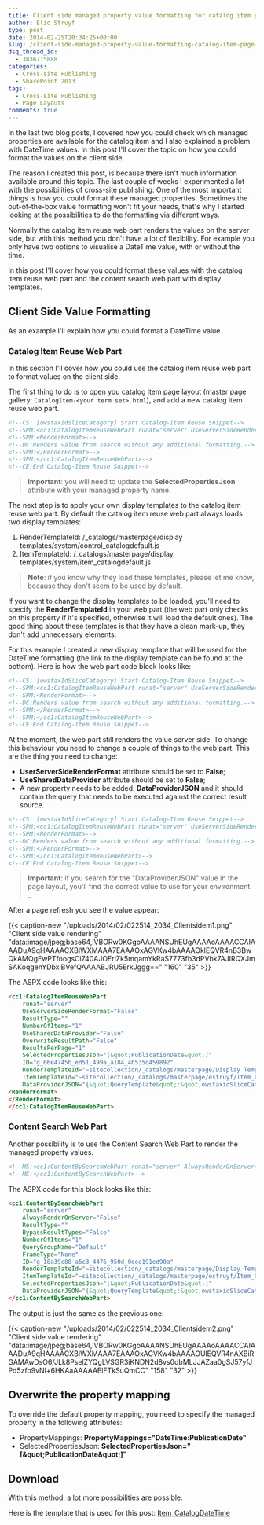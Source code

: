 ```yaml
---
title: Client side managed property value formatting for catalog item page layouts
author: Elio Struyf
type: post
date: 2014-02-25T20:34:25+00:00
slug: /client-side-managed-property-value-formatting-catalog-item-page-layouts/
dsq_thread_id:
  - 3836715888
categories:
  - Cross-site Publishing
  - SharePoint 2013
tags:
  - Cross-site Publishing
  - Page Layouts
comments: true
---
```


In the last two blog posts, I covered how you could check which managed properties are available for the catalog item and I also explained a problem with DateTime values. In this post I'll cover the topic on how you could format the values on the client side.

The reason I created this post, is because there isn't much information available around this topic. The last couple of weeks I experimented a lot with the possibilities of cross-site publishing. One of the most important things is how you could format these managed properties. Sometimes the out-of-the-box value formatting won't fit your needs, that's why I started looking at the possibilities to do the formatting via different ways.

Normally the catalog item reuse web part renders the values on the server side, but with this method you don't have a lot of flexibility. For example you only have two options to visualise a DateTime value, with or without the time.

In this post I'll cover how you could format these values with the catalog item reuse web part and the content search web part with display templates.

## Client Side Value Formatting

As an example I'll explain how you could format a DateTime value.

### Catalog Item Reuse Web Part

In this section I'll cover how you could use the catalog item reuse web part to format values on the client side.

The first thing to do is to open you catalog item page layout (master page gallery: `CatalogItem-<your term set>.html`), and add a new catalog item reuse web part.

```html
<!--CS: [owstaxIdSliceCategory] Start Catalog-Item Reuse Snippet-->
<!--SPM:<cc1:CatalogItemReuseWebPart runat="server" UseServerSideRenderFormat="True" ResultType="" NumberOfItems="1" UseSharedDataProvider="True" OverwriteResultPath="False" ResultsPerPage="1"  SelectedPropertiesJson="[&#34;PublicationDate&#34;]" ID="g_06e4745b_ed51_499a_a184_4b535d459892" __WebPartId="{06e4745b-ed51-499a-a184-4b535d459892}">-->
<!--SPM:<RenderFormat>-->
<!--DC:Renders value from search without any additional formatting.-->
<!--SPM:</RenderFormat>-->
<!--SPM:</cc1:CatalogItemReuseWebPart>-->
<!--CE:End Catalog-Item Reuse Snippet-->
```

> **Important**: you will need to update the **SelectedPropertiesJson** attribute with your managed property name.

The next step is to apply your own display templates to the catalog item reuse web part. By default the catalog item reuse web part always loads two display templates:

1.  RenderTemplateId: /_catalogs/masterpage/display templates/system/control_catalogdefault.js
2.  ItemTemplateId: /_catalogs/masterpage/display templates/system/item_catalogdefault.js

> **Note**: if you know why they load these templates, please let me know, because they don't seem to be used by default.

If you want to change the display templates to be loaded, you'll need to specify the **RenderTemplateId** in your web part (the web part only checks on this property if it's specified, otherwise it will load the default ones). The good thing about these templates is that they have a clean mark-up, they don't add unnecessary elements.

For this example I created a new display template that will be used for the DateTime formatting (the link to the display template can be found at the bottom). Here is how the web part code block looks like:

```html
<!--CS: [owstaxIdSliceCategory] Start Catalog-Item Reuse Snippet-->
<!--SPM:<cc1:CatalogItemReuseWebPart runat="server" UseServerSideRenderFormat="True" ResultType="" NumberOfItems="1" UseSharedDataProvider="True" OverwriteResultPath="False" ResultsPerPage="1"  SelectedPropertiesJson="[&#34;PublicationDate&#34;]" ID="g_06e4745b_ed51_499a_a184_4b535d459892" __WebPartId="{06e4745b-ed51-499a-a184-4b535d459892}" RenderTemplateId="~sitecollection/_catalogs/masterpage/Display Templates/System/Control_CatalogDefault.js" ItemTemplateId="~sitecollection/_catalogs/masterpage/estruyf/Item_CatalogDateTime.js">-->
<!--SPM:<RenderFormat>-->
<!--DC:Renders value from search without any additional formatting.-->
<!--SPM:</RenderFormat>-->
<!--SPM:</cc1:CatalogItemReuseWebPart>-->
<!--CE:End Catalog-Item Reuse Snippet-->
```

At the moment, the web part still renders the value server side. To change this behaviour you need to change a couple of things to the web part. This are the thing you need to change:

*   **UserServerSideRenderFormat** attribute should be set to **False**;
*   **UseSharedDataProvider** attribute should be set to **False**;
*   A new property needs to be added: **DataProviderJSON** and it should contain the query that needs to be executed against the correct result source.

```html
<!--CS: [owstaxIdSliceCategory] Start Catalog-Item Reuse Snippet-->
<!--SPM:<cc1:CatalogItemReuseWebPart runat="server" UseServerSideRenderFormat="False" ResultType="" NumberOfItems="1" UseSharedDataProvider="False" OverwriteResultPath="False" ResultsPerPage="1"  SelectedPropertiesJson="[&#34;PublicationDate&#34;]" ID="g_06e4745b_ed51_499a_a184_4b535d459892" __WebPartId="{06e4745b-ed51-499a-a184-4b535d459892}" RenderTemplateId="~sitecollection/_catalogs/masterpage/Display Templates/System/Control_CatalogDefault.js" ItemTemplateId="~sitecollection/_catalogs/masterpage/estruyf/Item_CatalogDateTime.js" DataProviderJSON="{&#34;QueryTemplate&#34;:&#34;owstaxidSliceCategory:{URLTOKEN.1}&#34;,&#34;SourceID&#34;:&#34;DED6E249-29C2-4C53-839D-2DF8970BD8A8&#34;,&#34;PropertiesJson&#34;:&#34;{&#39;Tag&#39;:&#39;{Term}&#39;}&#34;}">-->
<!--SPM:<RenderFormat>-->
<!--DC:Renders value from search without any additional formatting.-->
<!--SPM:</RenderFormat>-->
<!--SPM:</cc1:CatalogItemReuseWebPart>-->
<!--CE:End Catalog-Item Reuse Snippet-->
```

> **Important**: if you search for the "DataProviderJSON" value in the page layout, you'll find the correct value to use for your environment.
_

After a page refresh you see the value appear:

{{< caption-new "/uploads/2014/02/022514_2034_Clientsidem1.png" "Client side value rendering"  "data:image/jpeg;base64,iVBORw0KGgoAAAANSUhEUgAAAAoAAAACCAIAAADuA9qHAAAACXBIWXMAAA7EAAAOxAGVKw4bAAAAOklEQVR4nB3BwQkAMQgEwPTfoogsCi740AJOEriZk5mqamYkRaS7773fb3dPVbk7AJIRQXJmSAKoqgenYDbxiBVefQAAAABJRU5ErkJggg==" "160" "35" >}}

The ASPX code looks like this:

```html
<cc1:CatalogItemReuseWebPart 
	runat="server" 
	UseServerSideRenderFormat="False" 
	ResultType="" 
	NumberOfItems="1" 
	UseSharedDataProvider="False" 
	OverwriteResultPath="False" 
	ResultsPerPage="1" 
	SelectedPropertiesJson="[&quot;PublicationDate&quot;]"
	ID="g_06e4745b_ed51_499a_a184_4b535d459892"
	RenderTemplateId="~sitecollection/_catalogs/masterpage/Display Templates/System/Control_CatalogDefault.js" 
	ItemTemplateId="~sitecollection/_catalogs/masterpage/estruyf/Item_CatalogDateTime.js" 
	DataProviderJSON="{&quot;QueryTemplate&quot;:&quot;owstaxidSliceCategory:{URLTOKEN.1}&quot;,&quot;SourceID&quot;:&quot;DED6E249-29C2-4C53-839D-2DF8970BD8A8&quot;,&quot;PropertiesJson&quot;:&quot;{'Tag':'{Term}'}&quot;}">
<RenderFormat>
</RenderFormat>
</cc1:CatalogItemReuseWebPart>
```


### Content Search Web Part

Another possibility is to use the Content Search Web Part to render the managed property values.

```html
<!--MS:<cc1:ContentBySearchWebPart runat="server" AlwaysRenderOnServer="False" ResultType="" BypassResultTypes="False" NumberOfItems="1" QueryGroupName="Default" FrameType="None" __WebPartId="{18a39c80-a5c3-4476-950d-0eee191ed90a}" RenderTemplateId="~sitecollection/_catalogs/masterpage/Display Templates/System/Control_CatalogDefault.js" ItemTemplateId="~sitecollection/_catalogs/masterpage/estruyf/Item_CatalogDateTime.js" SelectedPropertiesJson="[&#34;PublicationDate&#34;]" DataProviderJSON="{&#34;QueryTemplate&#34;:&#34;owstaxidSliceCategory:{URLTOKEN.1}&#34;,&#34;SourceID&#34;:&#34;DED6E249-29C2-4C53-839D-2DF8970BD8A8&#34;,&#34;PropertiesJson&#34;:&#34;{&#39;Tag&#39;:&#39;{Term}&#39;}&#34;}">-->
<!--ME:</cc1:ContentBySearchWebPart>-->
```

The ASPX code for this block looks like this:

```html
<cc1:ContentBySearchWebPart 
	runat="server" 
	AlwaysRenderOnServer="False" 
	ResultType="" 
	BypassResultTypes="False" 
	NumberOfItems="1" 
	QueryGroupName="Default"
	FrameType="None"
	ID="g_18a39c80_a5c3_4476_950d_0eee191ed90a" 
	RenderTemplateId="~sitecollection/_catalogs/masterpage/Display Templates/System/Control_CatalogDefault.js" 
	ItemTemplateId="~sitecollection/_catalogs/masterpage/estruyf/Item_CatalogDateTime.js" 
	SelectedPropertiesJson="[&quot;PublicationDate&quot;]" 
	DataProviderJSON="{&quot;QueryTemplate&quot;:&quot;owstaxidSliceCategory:{URLTOKEN.1}&quot;,&quot;SourceID&quot;:&quot;DED6E249-29C2-4C53-839D-2DF8970BD8A8&quot;,&quot;PropertiesJson&quot;:&quot;{'Tag':'{Term}'}&quot;}">
</cc1:ContentBySearchWebPart>
```

The output is just the same as the previous one:

{{< caption-new "/uploads/2014/02/022514_2034_Clientsidem2.png" "Client side value rendering"  "data:image/jpeg;base64,iVBORw0KGgoAAAANSUhEUgAAAAoAAAACCAIAAADuA9qHAAAACXBIWXMAAA7EAAAOxAGVKw4bAAAAOUlEQVR4nAXBiRGAMAwDsO6/JLk8PselZYQgLVSGR3iKNDN2d8vs0dbMLJJAZaa0gSJ57yfJPd5zfo9vNl+6HKAaAAAAAElFTkSuQmCC" "158" "32" >}}

## Overwrite the property mapping

To override the default property mapping, you need to specify the managed property in the following attributes:

*   PropertyMappings: **PropertyMappings="DateTime:PublicationDate"**
*   SelectedPropertiesJson: **SelectedPropertiesJson="[\&quot;PublicationDate\&quot;]"**

## Download

With this method, a lot more possibilities are possible.

Here is the template that is used for this post: [Item_CatalogDateTime](/uploads/2014/02/Item_CatalogDateTime.html)